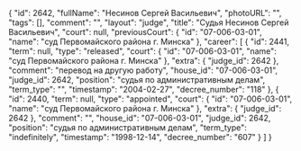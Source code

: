 {
    "id": 2642,
    "fullName": "Несинов Сергей Васильевич",
    "photoURL": "",
    "tags": [],
    "comment": "",
    "layout": "judge",
    "title": "Судья Несинов Сергей Васильевич",
    "court": null,
    "previousCourt": {
        "id": "07-006-03-01",
        "name": "суд Первомайского района г. Минска"
    },
    "career": [
        {
            "id": 2441,
            "term": null,
            "type": "released",
            "court": {
                "id": "07-006-03-01",
                "name": "суд Первомайского района г. Минска"
            },
            "extra": {
                "judge_id": 2642
            },
            "comment": "перевод на другую работу",
            "house_id": "07-006-03-01",
            "judge_id": 2642,
            "position": "судья по административным делам",
            "term_type": "",
            "timestamp": "2004-02-27",
            "decree_number": "118"
        },
        {
            "id": 2440,
            "term": null,
            "type": "appointed",
            "court": {
                "id": "07-006-03-01",
                "name": "суд Первомайского района г. Минска"
            },
            "extra": {
                "judge_id": 2642
            },
            "comment": "",
            "house_id": "07-006-03-01",
            "judge_id": 2642,
            "position": "судья по административным делам",
            "term_type": "indefinitely",
            "timestamp": "1998-12-14",
            "decree_number": "607"
        }
    ]
}